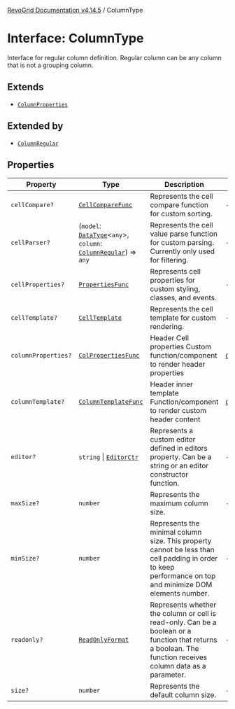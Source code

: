 [RevoGrid Documentation v4.14.5](README.md) / ColumnType

# Interface: ColumnType

Interface for regular column definition.
Regular column can be any column that is not a grouping column.

## Extends

- [`ColumnProperties`](Interface.ColumnProperties.md)

## Extended by

- [`ColumnRegular`](Interface.ColumnRegular.md)

## Properties

| Property | Type | Description | Inherited from | Defined in |
| ------ | ------ | ------ | ------ | ------ |
| `cellCompare?` | [`CellCompareFunc`](TypeAlias.CellCompareFunc.md) | Represents the cell compare function for custom sorting. | - | [src/types/interfaces.ts:186](https://github.com/revolist/revogrid/blob/395fb64310e6654557393205ff295dbb2f4142c5/src/types/interfaces.ts#L186) |
| `cellParser?` | (`model`: [`DataType`](TypeAlias.DataType.md)\<`any`\>, `column`: [`ColumnRegular`](Interface.ColumnRegular.md)) => `any` | Represents the cell value parse function for custom parsing. Currently only used for filtering. | - | [src/types/interfaces.ts:192](https://github.com/revolist/revogrid/blob/395fb64310e6654557393205ff295dbb2f4142c5/src/types/interfaces.ts#L192) |
| `cellProperties?` | [`PropertiesFunc`](TypeAlias.PropertiesFunc.md) | Represents cell properties for custom styling, classes, and events. | - | [src/types/interfaces.ts:178](https://github.com/revolist/revogrid/blob/395fb64310e6654557393205ff295dbb2f4142c5/src/types/interfaces.ts#L178) |
| `cellTemplate?` | [`CellTemplate`](Interface.CellTemplate.md) | Represents the cell template for custom rendering. | - | [src/types/interfaces.ts:182](https://github.com/revolist/revogrid/blob/395fb64310e6654557393205ff295dbb2f4142c5/src/types/interfaces.ts#L182) |
| `columnProperties?` | [`ColPropertiesFunc`](TypeAlias.ColPropertiesFunc.md) | Header Cell properties Custom function/component to render header properties | [`ColumnProperties`](Interface.ColumnProperties.md).`columnProperties` | [src/types/interfaces.ts:121](https://github.com/revolist/revogrid/blob/395fb64310e6654557393205ff295dbb2f4142c5/src/types/interfaces.ts#L121) |
| `columnTemplate?` | [`ColumnTemplateFunc`](TypeAlias.ColumnTemplateFunc.md) | Header inner template Function/component to render custom header content | [`ColumnProperties`](Interface.ColumnProperties.md).`columnTemplate` | [src/types/interfaces.ts:116](https://github.com/revolist/revogrid/blob/395fb64310e6654557393205ff295dbb2f4142c5/src/types/interfaces.ts#L116) |
| `editor?` | `string` \| [`EditorCtr`](TypeAlias.EditorCtr.md) | Represents a custom editor defined in editors property. Can be a string or an editor constructor function. | - | [src/types/interfaces.ts:174](https://github.com/revolist/revogrid/blob/395fb64310e6654557393205ff295dbb2f4142c5/src/types/interfaces.ts#L174) |
| `maxSize?` | `number` | Represents the maximum column size. | - | [src/types/interfaces.ts:169](https://github.com/revolist/revogrid/blob/395fb64310e6654557393205ff295dbb2f4142c5/src/types/interfaces.ts#L169) |
| `minSize?` | `number` | Represents the minimal column size. This property cannot be less than cell padding in order to keep performance on top and minimize DOM elements number. | - | [src/types/interfaces.ts:165](https://github.com/revolist/revogrid/blob/395fb64310e6654557393205ff295dbb2f4142c5/src/types/interfaces.ts#L165) |
| `readonly?` | [`ReadOnlyFormat`](TypeAlias.ReadOnlyFormat.md) | Represents whether the column or cell is read-only. Can be a boolean or a function that returns a boolean. The function receives column data as a parameter. | - | [src/types/interfaces.ts:155](https://github.com/revolist/revogrid/blob/395fb64310e6654557393205ff295dbb2f4142c5/src/types/interfaces.ts#L155) |
| `size?` | `number` | Represents the default column size. | - | [src/types/interfaces.ts:159](https://github.com/revolist/revogrid/blob/395fb64310e6654557393205ff295dbb2f4142c5/src/types/interfaces.ts#L159) |
